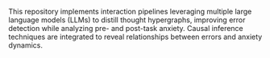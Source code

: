 This repository implements interaction pipelines leveraging multiple large language models (LLMs) to distill thought hypergraphs, improving error detection while analyzing pre- and post-task anxiety. Causal inference techniques are integrated to reveal relationships between errors and anxiety dynamics.
